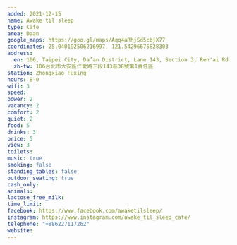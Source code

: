 ```yaml
---
added: 2021-12-15
name: Awake til sleep
type: Cafe
area: Daan
google_maps: https://goo.gl/maps/Aqq4aRhjSd5cbjX77
coordinates: 25.040192506216997, 121.54296675828303
address:
  en: 106, Taipei City, Da’an District, Lane 143, Section 3, Ren'ai Rd, 38號第1責任區
  zh-tw: 106台北市大安區仁愛路三段143巷38號第1責任區
station: Zhongxiao Fuxing
hours: 8-0
wifi: 3
speed: 
power: 2
vacancy: 2
comfort: 2
quiet: 2
food: 5
drinks: 3
price: 5
view: 3
toilets: 
music: true
smoking: false
standing_tables: false
outdoor_seating: true
cash_only: 
animals: 
lactose_free_milk: 
time_limit: 
facebook: https://www.facebook.com/awaketilsleep/
instagram: https://www.instagram.com/awake_til_sleep_cafe/
telephone: "+886227117262"
website: 
---
```

